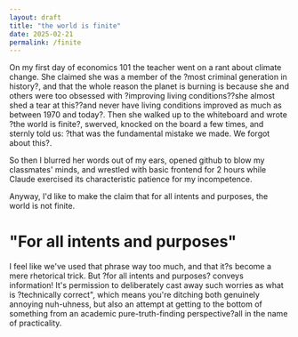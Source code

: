 ```yaml
---
layout: draft
title: "the world is finite"
date: 2025-02-21
permalink: /finite
---
```


On my first day of economics 101 the teacher went on a rant about climate change. She claimed she was a member of the ?most criminal generation in history?, and that the whole reason the planet is burning is because she and others were too obsessed with ?improving living conditions??she almost shed a tear at this??and never have living conditions improved as much as between 1970 and today?. Then she walked up to the whiteboard and wrote ?the world is finite?, swerved, knocked on the board a few times, and sternly told us: ?that was the fundamental mistake we made. We forgot about this?. 


So then I blurred her words out of my ears, opened github to blow my classmates' minds, and wrestled with basic frontend for 2 hours while Claude exercised its characteristic patience for my incompetence. 


Anyway, I'd like to make the claim that for all intents and purposes, the world is not finite. 


# "For all intents and purposes"

I feel like we've used that phrase way too much, and that it?s become a mere rhetorical trick. But ?for all intents and purposes? conveys information! It's permission to deliberately cast away such worries as what is ?technically correct", which means you're ditching both genuinely annoying nuh-uhness, but also an attempt at getting to the bottom of something from an academic pure-truth-finding perspective?all in the name of practicality. 





